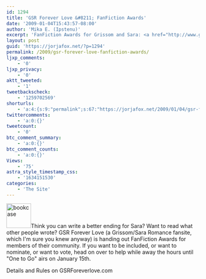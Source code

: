 ```yaml
---
id: 1294
title: 'GSR Forever Love &#8211; FanFiction Awards'
date: '2009-01-04T15:43:57-08:00'
author: 'Mika E. (Ipstenu)'
excerpt: 'FanFiction Awards for Grissom and Sara: <a href="http://www.gsrforeverlove.com/page/GSR+Fan+Fiction+Awards">Send in your Nominations</a>'
layout: post
guid: 'https://jorjafox.net/?p=1294'
permalink: /2009/gsr-forever-love-fanfiction-awards/
ljxp_comments:
    - '0'
ljxp_privacy:
    - '0'
aktt_tweeted:
    - '1'
tweetbackscheck:
    - '1259702569'
shorturls:
    - 'a:4:{s:9:"permalink";s:67:"https://jorjafox.net/2009/01/04/gsr-forever-love-fanfiction-awards/";s:7:"tinyurl";s:25:"http://tinyurl.com/mu2hfr";s:4:"isgd";s:18:"http://is.gd/52VNE";s:5:"bitly";s:20:"http://bit.ly/5iyJ5u";}'
twittercomments:
    - 'a:0:{}'
tweetcount:
    - '0'
btc_comment_summary:
    - 'a:0:{}'
btc_comment_counts:
    - 'a:0:{}'
Views:
    - '75'
astra_style_timestamp_css:
    - '1634151530'
categories:
    - 'The Site'
---
```


<img src="//static.jorjafox.net/wordpress/2009/01/bookcase.png" alt="bookcase" title="bookcase" width="64" height="64" class="alignleft size-full wp-image-1295" />Think you can write a better ending for Sara?  Want to read what other people wrote?  GSR Forever Love (a Grissom/Sara Romance fansite, which I'm sure you knew anyway) is handing out FanFiction Awards for members of their community.  If you want to be included, or want to nominate, or want to vote, head on over to help while away the hours until "One to Go" airs on January 15th.
 
Details and Rules on GSRForeverlove.com